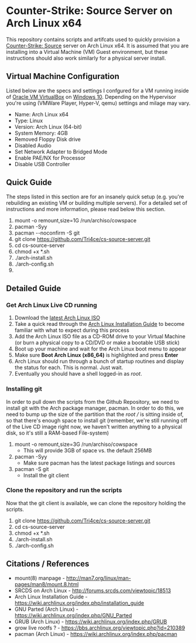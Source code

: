 # Counter-Strike: Source Server on Arch Linux x64

This repository contains scripts and artifcats used to quickly provision a [Counter-Strike: Source](http://store.steampowered.com/app/240/) server on Arch Linux x64.
It is assumed that you are installing into a Virtual Machine (VM) Guest environment, but these instructions should also work similarly for a physical server install.


## Virtual Machine Configuration
Listed below are the specs and settings I confgured for a VM running inside of [Oracle VM VirtualBox](https://www.virtualbox.org/) on [Windows 10](https://www.microsoft.com/en-us/windows/).
Depending on the Hypervisor you're using (VMWare Player, Hyper-V, qemu) settings and milage may vary.

* Name: Arch Linux x64
* Type: Linux
* Version: Arch Linux (64-bit)
* System Memory: 4GB
* Removed Floppy Disk drive
* Disabled Audio
* Set Network Adapter to Bridged Mode
* Enable PAE/NX for Processor
* Disable USB Controller


## Quick Guide
The steps listed in this section are for an insanely quick setup (e.g. you're rebuilding an existing VM or building multiple servers).
For a detailed set of instructions and more information, please read below this section.

1. mount -o remount,size=1G /run/archiso/cowspace
2. pacman -Syy
3. pacman --noconfirm -S git
4. git clone https://github.com/Tri4ce/cs-source-server.git
5. cd cs-source-server
6. chmod +x *.sh
7. ./arch-install.sh
8. ./arch-config.sh
9. 


## Detailed Guide



### Get Arch Linux Live CD running

1. Download the [latest Arch Linux ISO](https://www.archlinux.org/download/)
2. Take a quick read through the [Arch Linux Installation Guide](https://wiki.archlinux.org/index.php/installation_guide) to become familiar with what to expect during this process
3. Add the Arch Linux ISO file as a CD-ROM drive to your Virtual Machine (or burn a physical copy to a CD/DVD or make a bootable USB stick)
4. Boot up your machine and wait for the Arch Linux boot menu to appear
5. Make sure **Boot Arch Linux (x86_64)** is highlighted and press **Enter**
6. Arch Linux should run through a bunch of startup routines and display the status for each. This is normal. Just wait.
7. Eventually you should have a shell logged-in as _root_.

### Installing git
In order to pull down the scripts from the Github Repository, we need to install git with the Arch package manager, pacman.
In order to do this, we need to bump up the size of the partition that the _root /_ is sitting inside of, so that there's enough space to install git 
(remember, we're still running off of the Live CD image right now, we haven't written anything to a physical disk, so it's still a RAM-based File-system)

1. mount -o remount,size=3G /run/archiso/cowspace
    * This will provide 3GB of space vs. the default 256MB
2. pacman -Syy
    * Make sure pacman has the latest package listings and sources
3. pacman -S git
    * Install the git client

### Clone the repository and run the scripts
Now that the git client is available, we can clone the repository holding the scripts.

1. git clone https://github.com/Tri4ce/cs-source-server.git
2. cd cs-source-server
3. chmod +x *.sh
4. ./arch-install.sh
5. ./arch-config.sh


## Citations / References

* mount(8) manpage - http://man7.org/linux/man-pages/man8/mount.8.html
* SRCDS on Arch Linux - http://forums.srcds.com/viewtopic/18513
* Arch Linux Installation Guide - https://wiki.archlinux.org/index.php/installation_guide
* GNU Parted (Arch Linux) - https://wiki.archlinux.org/index.php/GNU_Parted
* GRUB (Arch Linux) - https://wiki.archlinux.org/index.php/GRUB
* grow live rootfs ? - https://bbs.archlinux.org/viewtopic.php?id=210389
* pacman (Arch Linux) - https://wiki.archlinux.org/index.php/pacman
